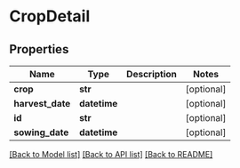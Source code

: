 # CropDetail

## Properties
Name | Type | Description | Notes
------------ | ------------- | ------------- | -------------
**crop** | **str** |  | [optional] 
**harvest_date** | **datetime** |  | [optional] 
**id** | **str** |  | [optional] 
**sowing_date** | **datetime** |  | [optional] 

[[Back to Model list]](../README.md#documentation-for-models) [[Back to API list]](../README.md#documentation-for-api-endpoints) [[Back to README]](../README.md)


